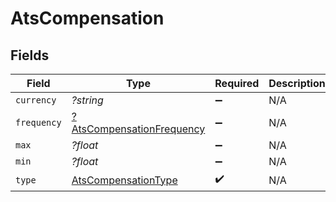 # AtsCompensation


## Fields

| Field                                                                        | Type                                                                         | Required                                                                     | Description                                                                  |
| ---------------------------------------------------------------------------- | ---------------------------------------------------------------------------- | ---------------------------------------------------------------------------- | ---------------------------------------------------------------------------- |
| `currency`                                                                   | *?string*                                                                    | :heavy_minus_sign:                                                           | N/A                                                                          |
| `frequency`                                                                  | [?AtsCompensationFrequency](../../models/shared/AtsCompensationFrequency.md) | :heavy_minus_sign:                                                           | N/A                                                                          |
| `max`                                                                        | *?float*                                                                     | :heavy_minus_sign:                                                           | N/A                                                                          |
| `min`                                                                        | *?float*                                                                     | :heavy_minus_sign:                                                           | N/A                                                                          |
| `type`                                                                       | [AtsCompensationType](../../models/shared/AtsCompensationType.md)            | :heavy_check_mark:                                                           | N/A                                                                          |